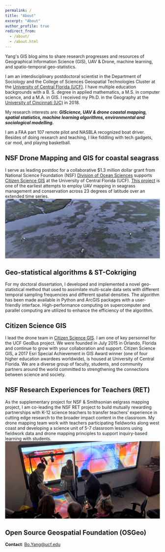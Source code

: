 ```yaml
---
permalink: /
title: "About"
excerpt: "About"
author_profile: true
redirect_from: 
  - /about/
  - /about.html
---
```

Yang's GIS blog aims to share research progresses and resources of Geographical Information Science (GIS), UAV & Drone, machine learning, and spatio-temporal geo-statistics. 

I am an interdisciplinary postdoctoral scientist in the 
Department of Sociology
and the College of Sciences Geospatial Technologies Cluster at 
the [University of Central Florida (UCF)](https://sciences.ucf.edu/sociology/). I have multiple education backgrounds with a B. S. degree in applied mathematics, a M.S. in computer science, and a M.A.  in GIS. I received my Ph.D. in 
the Geography at the [University of 
Cincinnati (UC)](
https://www.artsci.uc.edu/departments/geography.html/) in 2018. 

My research interests are: **_GIScience, UAV & drone coastal mapping, spatial 
statistics,  machine learning 
algorithms, environmental and sociological modelling._**

I am a FAA part 107 remote pilot and NASBLA recognized boat driver. Besides of doing research and teaching, I like fiddling with tech gadgets, car mod, and playing basketball.


## NSF Drone Mapping and GIS for coastal seagrass
I serve as leading postdoc for a collaborative $1.3 million dollar grant  from National Science Foundation (NSF) [Division of Ocean Sciences](https://www.nsf.gov/div/index.jsp?div=oce) supports [Citizen Science GIS](http://www.citizensciencegis.org/) at the University of Central Florida (UCF). [This project](http://www.citizensciencegis.org/projects/drone-mapping/) is one of the earliest attempts to employ UAV mapping in seagrass management and conservation across 23 degrees of latitude over an extended time series.
<img src="/images/OR_eelgrass.jpg">


## Geo-statistical algorithms & ST-Cokriging

For my doctoral dissertation, I developed and implemented a novel geo-statistical method that used to assimilate multi-scale data sets with different temporal sampling frequencies and different spatial densities. The algorithm has been made available in Python and ArcGIS packages with a user-friendly interface. High-performance computing on supercomputer and parallel computing are utilized to enhance the efficiency of the algorithm.
 

## Citizen Science GIS
I lead the drone team in [Citizen Science GIS](http://www.citizensciencegis.org/). I am one of key personnel for the UCF GeoBus project. We were founded in July 2015 in Orlando, Florida and continue to grow with your collaboration and support. Citizen Science GIS, a 2017 Esri Special Achievement in GIS Award winner (one of four higher education awardees worldwide), is housed at University of Central Florida. We are a diverse group of faculty, students, and community partners around the world committed to strengthening the connections between science and society.

## NSF Research Experiences for Teachers (RET)
As the supplementary project for NSF & Smithsonian eelgrass mapping project, I am co-leading the NSF RET project to build mutually rewarding partnerships with K-12 science teachers to transfer teachers’ experience in cutting edge research to the broader impact content in the classroom. My drone mapping team work with teachers participating fieldworks along west coast and developing a science unit of 5-7 classroom lessons using fieldwork data and drone mapping principles to support inquiry-based learning with students.
<img src="/images/sandbox.jpg">

## Open Source Geospatial Foundation (OSGeo)


**Contact**: [Bo.Yang@ucf.edu](Bo.Yang@ucf.edu)